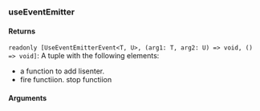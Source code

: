 ### useEventEmitter

#### Returns

`readonly [UseEventEmitterEvent<T, U>, (arg1: T, arg2: U) => void, () => void]`: A tuple with the following elements:

- a function to add lisenter.
- fire functiion.
  stop functiion

#### Arguments
